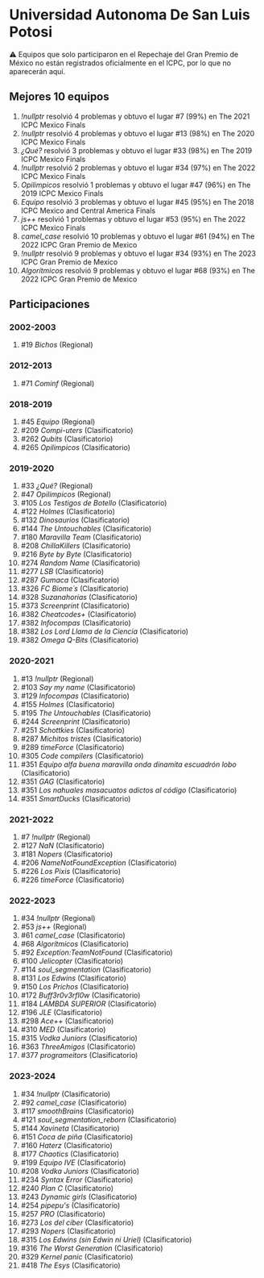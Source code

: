 # Universidad Autonoma De San Luis Potosi

:warning: Equipos que solo participaron en el Repechaje del Gran Premio de México no están registrados oficialmente en el ICPC, por lo que no aparecerán aquí.

## Mejores 10 equipos

1. _!nullptr_ resolvió 4 problemas y obtuvo el lugar #7 (99%) en The 2021 ICPC Mexico Finals
1. _!nullptr_ resolvió 4 problemas y obtuvo el lugar #13 (98%) en The 2020 ICPC Mexico Finals
1. _¿Qué?_ resolvió 3 problemas y obtuvo el lugar #33 (98%) en The 2019 ICPC Mexico Finals
1. _!nullptr_ resolvió 2 problemas y obtuvo el lugar #34 (97%) en The 2022 ICPC Mexico Finals
1. _Opilimpicos_ resolvió 1 problemas y obtuvo el lugar #47 (96%) en The 2019 ICPC Mexico Finals
1. _Equipo_ resolvió 3 problemas y obtuvo el lugar #45 (95%) en The 2018 ICPC Mexico and Central America Finals
1. _js++_ resolvió 1 problemas y obtuvo el lugar #53 (95%) en The 2022 ICPC Mexico Finals
1. _camel_case_ resolvió 10 problemas y obtuvo el lugar #61 (94%) en The 2022 ICPC Gran Premio de Mexico
1. _!nullptr_ resolvió 9 problemas y obtuvo el lugar #34 (93%) en The 2023 ICPC Gran Premio de Mexico
1. _Algorítmicos_ resolvió 9 problemas y obtuvo el lugar #68 (93%) en The 2022 ICPC Gran Premio de Mexico

## Participaciones

### 2002-2003

1. #19 _Bichos_ (Regional)

### 2012-2013

1. #71 _Cominf_ (Regional)

### 2018-2019

1. #45 _Equipo_ (Regional)
1. #209 _Compi-uters_ (Clasificatorio)
1. #262 _Qubits_ (Clasificatorio)
1. #265 _Opilimpicos_ (Clasificatorio)

### 2019-2020

1. #33 _¿Qué?_ (Regional)
1. #47 _Opilimpicos_ (Regional)
1. #105 _Los Testigos de Botello_ (Clasificatorio)
1. #122 _Holmes_ (Clasificatorio)
1. #132 _Dinosaurios_ (Clasificatorio)
1. #144 _The Untouchables_ (Clasificatorio)
1. #180 _Maravilla Team_ (Clasificatorio)
1. #208 _ChillaKillers_ (Clasificatorio)
1. #216 _Byte by Byte_ (Clasificatorio)
1. #274 _Random Name_ (Clasificatorio)
1. #277 _LSB_ (Clasificatorio)
1. #287 _Gumaca_ (Clasificatorio)
1. #326 _FC Biome´s_ (Clasificatorio)
1. #328 _Suzanahorias_ (Clasificatorio)
1. #373 _Screenprint_ (Clasificatorio)
1. #382 _Cheatcodes+_ (Clasificatorio)
1. #382 _Infocompas_ (Clasificatorio)
1. #382 _Los Lord Llama de la Ciencia_ (Clasificatorio)
1. #382 _Omega Q-Bits_ (Clasificatorio)

### 2020-2021

1. #13 _!nullptr_ (Regional)
1. #103 _Say my name_ (Clasificatorio)
1. #129 _Infocompas_ (Clasificatorio)
1. #155 _Holmes_ (Clasificatorio)
1. #195 _The Untouchables_ (Clasificatorio)
1. #244 _Screenprint_ (Clasificatorio)
1. #251 _Schottkies_ (Clasificatorio)
1. #287 _Michitos tristes_ (Clasificatorio)
1. #289 _timeForce_ (Clasificatorio)
1. #305 _Code compilers_ (Clasificatorio)
1. #351 _Equipo alfa buena maravilla onda dinamita escuadrón lobo_ (Clasificatorio)
1. #351 _GAG_ (Clasificatorio)
1. #351 _Los nahuales masacuatos adictos al código_ (Clasificatorio)
1. #351 _SmartDucks_ (Clasificatorio)

### 2021-2022

1. #7 _!nullptr_ (Regional)
1. #127 _NaN_ (Clasificatorio)
1. #181 _Nopers_ (Clasificatorio)
1. #206 _NameNotFoundException_ (Clasificatorio)
1. #226 _Los Pixis_ (Clasificatorio)
1. #226 _timeForce_ (Clasificatorio)

### 2022-2023

1. #34 _!nullptr_ (Regional)
1. #53 _js++_ (Regional)
1. #61 _camel_case_ (Clasificatorio)
1. #68 _Algorítmicos_ (Clasificatorio)
1. #92 _Exception:TeamNotFound_ (Clasificatorio)
1. #100 _Jelicopter_ (Clasificatorio)
1. #114 _soul_segmentation_ (Clasificatorio)
1. #131 _Los Edwins_ (Clasificatorio)
1. #150 _Los Prichos_ (Clasificatorio)
1. #172 _Buff3r0v3rfl0w_ (Clasificatorio)
1. #184 _LAMBDA SUPERIOR_ (Clasificatorio)
1. #196 _JLE_ (Clasificatorio)
1. #298 _Ace++_ (Clasificatorio)
1. #310 _MED_ (Clasificatorio)
1. #315 _Vodka Juniors_ (Clasificatorio)
1. #363 _ThreeAmigos_ (Clasificatorio)
1. #377 _programeitors_ (Clasificatorio)

### 2023-2024

1. #34 _!nullptr_ (Clasificatorio)
1. #92 _camel_case_ (Clasificatorio)
1. #117 _smoothBrains_ (Clasificatorio)
1. #121 _soul_segmentation_reborn_ (Clasificatorio)
1. #144 _Xavineta_ (Clasificatorio)
1. #151 _Coca de piña_ (Clasificatorio)
1. #160 _Haterz_ (Clasificatorio)
1. #177 _Chaotics_ (Clasificatorio)
1. #199 _Equipo IVE_ (Clasificatorio)
1. #208 _Vodka Juniors_ (Clasificatorio)
1. #234 _Syntax Error_ (Clasificatorio)
1. #240 _Plan C_ (Clasificatorio)
1. #243 _Dynamic girls_ (Clasificatorio)
1. #254 _pipepu's_ (Clasificatorio)
1. #257 _PRO_ (Clasificatorio)
1. #273 _Los del ciber_ (Clasificatorio)
1. #293 _Nopers_ (Clasificatorio)
1. #315 _Los Edwins (sin Edwin ni Uriel)_ (Clasificatorio)
1. #316 _The Worst Generation_ (Clasificatorio)
1. #329 _Kernel panic_ (Clasificatorio)
1. #418 _The Esys_ (Clasificatorio)



